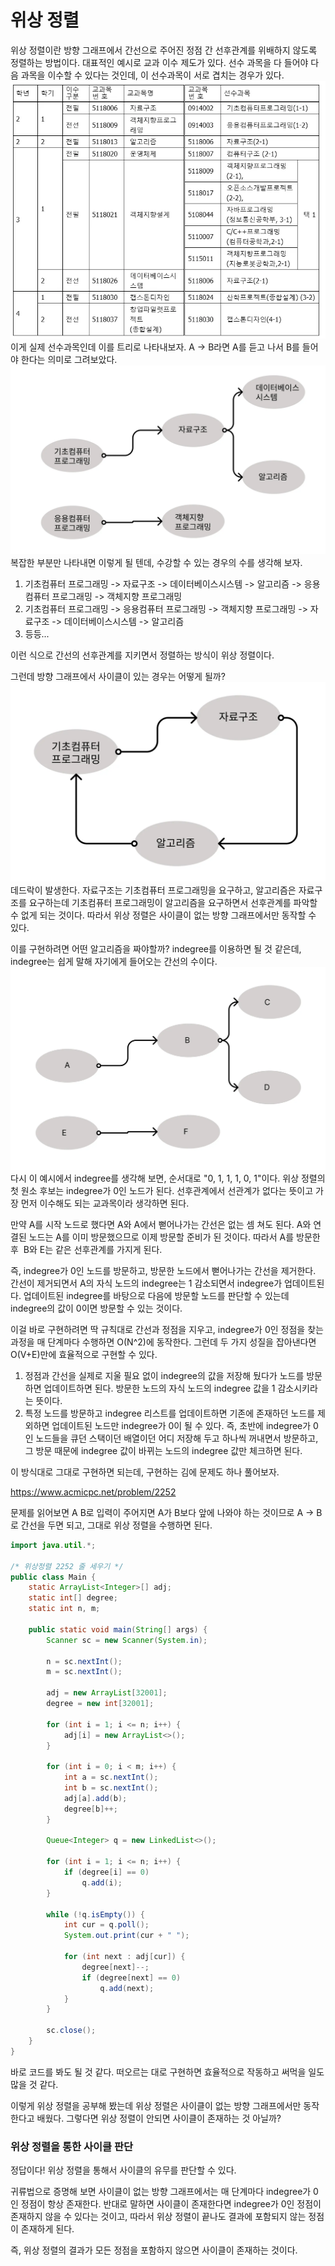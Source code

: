 # 위상 정렬

위상 정렬이란 방향 그래프에서 간선으로 주어진 정점 간 선후관계를 위배하지 않도록 정렬하는 방법이다. 대표적인 예시로 교과 이수 제도가 있다. 선수 과목을 다 들어야 다음 과목을 이수할 수 있다는 것인데, 이 선수과목이 서로 겹치는 경우가 있다.
![alt text](images/TS1.png)이게 실제 선수과목인데 이를 트리로 나타내보자. A -> B라면 A를 듣고 나서 B를 들어야 한다는 의미로 그려보았다.
![alt text](images/TS2.png)
복잡한 부분만 나타내면 이렇게 될 텐데, 수강할 수 있는 경우의 수를 생각해 보자.

1. 기초컴퓨터 프로그래밍 -> 자료구조 -> 데이터베이스시스템 -> 알고리즘 -> 응용컴퓨터 프로그래밍 -> 객체지향 프로그래밍
2. 기초컴퓨터 프로그래밍 -> 응용컴퓨터 프로그래밍 -> 객체지향 프로그래밍 -> 자료구조 -> 데이터베이스시스템 -> 알고리즘
3. 등등...

이런 식으로 간선의 선후관계를 지키면서 정렬하는 방식이 위상 정렬이다.

그런데 방향 그래프에서 사이클이 있는 경우는 어떻게 될까?
![alt text](images/TS3.png)
데드락이 발생한다. 자료구조는 기초컴퓨터 프로그래밍을 요구하고, 알고리즘은 자료구조를 요구하는데 기초컴퓨터 프로그래밍이 알고리즘을 요구하면서 선후관계를 파악할 수 없게 되는 것이다. 따라서 위상 정렬은 사이클이 없는 방향 그래프에서만 동작할 수 있다.

이를 구현하려면 어떤 알고리즘을 짜야할까? indegree를 이용하면 될 것 같은데, indegree는 쉽게 말해 자기에게 들어오는 간선의 수이다.
![alt text](images/TS4.png)
다시 이 예시에서 indegree를 생각해 보면, 순서대로 "0, 1, 1, 1, 0, 1"이다. 위상 정렬의 첫 원소 후보는 indegree가 0인 노드가 된다. 선후관계에서 선관계가 없다는 뜻이고 가장 먼저 이수해도 되는 교과목이라 생각하면 된다.

만약 A를 시작 노드로 했다면 A와 A에서 뻗어나가는 간선은 없는 셈 쳐도 된다. A와 연결된 노드는 A를 이미 방문했으므로 이제 방문할 준비가 된 것이다. 따라서 A를 방문한 후  B와 E는 같은 선후관계를 가지게 된다.

즉, indegree가 0인 노드를 방문하고, 방문한 노드에서 뻗어나가는 간선을 제거한다. 간선이 제거되면서 A의 자식 노드의 indegree는 1 감소되면서 indegree가 업데이트된다. 업데이트된 indegree를 바탕으로 다음에 방문할 노드를 판단할 수 있는데 indegree의 값이 0이면 방문할 수 있는 것이다.

이걸 바로 구현하려면 딱 규칙대로 간선과 정점을 지우고, indegree가 0인 정점을 찾는 과정을 매 단계마다 수행하면 O(N^2)에 동작한다. 그런데 두 가지 성질을 잡아낸다면 O(V+E)만에 효율적으로 구현할 수 있다.

1. 정점과 간선을 실제로 지울 필요 없이 indegree의 값을 저장해 뒀다가 노드를 방문하면 업데이트하면 된다. 방문한 노드의 자식 노드의 indegree 값을 1 감소시키라는 뜻이다.
2. 특정 노드를 방문하고 indegree 리스트를 업데이트하면 기존에 존재하던 노드를 제외하면 업데이트된 노드만 indegree가 0이 될 수 있다. 즉, 초반에 indegree가 0인 노드들을 큐던 스택이던 배열이던 어디 저장해 두고 하나씩 꺼내면서 방문하고, 그 방문 때문에 indegree 값이 바뀌는 노드의 indegree 값만 체크하면 된다.

이 방식대로 그대로 구현하면 되는데, 구현하는 김에 문제도 하나 풀어보자.

https://www.acmicpc.net/problem/2252

문제를 읽어보면 A B로 입력이 주어지면 A가 B보다 앞에 나와야 하는 것이므로 A -> B로 간선을 두면 되고, 그대로 위상 정렬을 수행하면 된다.

```java
import java.util.*;

/* 위상정렬 2252 줄 세우기 */
public class Main {
    static ArrayList<Integer>[] adj;
    static int[] degree;
    static int n, m;

    public static void main(String[] args) {
        Scanner sc = new Scanner(System.in);

        n = sc.nextInt();
        m = sc.nextInt();

        adj = new ArrayList[32001];
        degree = new int[32001];

        for (int i = 1; i <= n; i++) {
            adj[i] = new ArrayList<>();
        }

        for (int i = 0; i < m; i++) {
            int a = sc.nextInt();
            int b = sc.nextInt();
            adj[a].add(b);
            degree[b]++;
        }

        Queue<Integer> q = new LinkedList<>();

        for (int i = 1; i <= n; i++) {
            if (degree[i] == 0)
                q.add(i);
        }

        while (!q.isEmpty()) {
            int cur = q.poll();
            System.out.print(cur + " ");

            for (int next : adj[cur]) {
                degree[next]--;
                if (degree[next] == 0)
                    q.add(next);
            }
        }

        sc.close();
    }
}
```

바로 코드를 봐도 될 것 같다. 떠오르는 대로 구현하면 효율적으로 작동하고 써먹을 일도 많을 것 같다.

이렇게 위상 정렬을 공부해 봤는데 위상 정렬은 사이클이 없는 방향 그래프에서만 동작한다고 배웠다. 그렇다면 위상 정렬이 안되면 사이클이 존재하는 것 아닐까?

### 위상 정렬을 통한 사이클 판단

정답이다! 위상 정렬을 통해서 사이클의 유무를 판단할 수 있다.

귀류법으로 증명해 보면 사이클이 없는 방향 그래프에서는 매 단계마다 indegree가 0인 정점이 항상 존재한다. 반대로 말하면 사이클이 존재한다면 indegree가 0인 정점이 존재하지 않을 수 있다는 것이고, 따라서 위상 정렬이 끝나도 결과에 포함되지 않는 정점이 존재하게 된다.

즉, 위상 정렬의 결과가 모든 정점을 포함하지 않으면 사이클이 존재하는 것이다.
